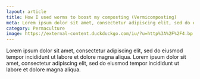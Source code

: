 ```yaml
---
layout: article
title: How I used worms to boost my composting (Vermicomposting)
meta: Lorem ipsum dolor sit amet, consectetur adipiscing elit, sed do eiusmod tempor incididunt ut labore et dolore magna aliqua.
category: Permaculture
image: https://external-content.duckduckgo.com/iu/?u=http%3A%2F%2F4.bp.blogspot.com%2F-V-DFQOrOnHk%2FTbHQ0Ps59jI%2FAAAAAAAACyM%2FL9ODxT8sxqc%2Fs1600%2Fstock_red-worms.jpg&f=1&nofb=1
---
```


Lorem ipsum dolor sit amet, consectetur adipiscing elit, sed do eiusmod tempor incididunt ut labore et dolore magna aliqua. Lorem ipsum dolor sit amet, consectetur adipiscing elit, sed do eiusmod tempor incididunt ut labore et dolore magna aliqua.